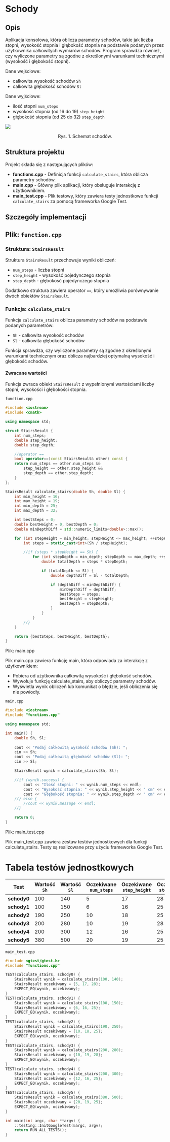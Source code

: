 # Schody

## Opis
Aplikacja konsolowa, która oblicza parametry schodów, takie jak liczba stopni, wysokość stopnia i głębokość stopnia na podstawie podanych przez użytkownika całkowitych wymiarów schodów. Program sprawdza również, czy wyliczone parametry są zgodne z określonymi warunkami technicznymi (wysokość i głębokość stopni).

Dane wejściowe:
- całkowita wysokość schodów `Sh`
- całkowita głębokość schodów `Sl`

Dane wyjściowe:
- ilość stopni `num_steps`
- wysokość stopnia (od 16 do 19) `step_height`
- głębokość stopnia (od 25 do 32) `step_depth`

<img src="schody.png">
<p style="text-align:center">Rys. 1. Schemat schodów.</p>

## Struktura projektu

Projekt składa się z następujących plików:
- **functions.cpp** - Definicja funkcji `calculate_stairs`, która oblicza parametry schodów.
- **main.cpp** - Główny plik aplikacji, który obsługuje interakcję z użytkownikiem.
- **main_test.cpp** - Plik testowy, który zawiera testy jednostkowe funkcji `calculate_stairs` za pomocą frameworka Google Test.

## Szczegóły implementacji

## Plik: `function.cpp`

### Struktura: `StairsResult`

Struktura `StairsResult` przechowuje wyniki obliczeń:
- `num_steps` - liczba stopni
- `step_height` - wysokość pojedynczego stopnia
- `step_depth` - głębokość pojedynczego stopnia

Dodatkowo struktura zawiera operator `==`, który umożliwia porównywanie dwóch obiektów `StairsResult`.

### Funkcja: `calculate_stairs`

Funkcja `calculate_stairs` oblicza parametry schodów na podstawie podanych parametrów:
- `Sh` - całkowita wysokość schodów
- `Sl` - całkowita głębokość schodów

Funkcja sprawdza, czy wyliczone parametry są zgodne z określonymi warunkami technicznym oraz oblicza najbardziej optymalną wysokość i głębokość schodów.

#### Zwracane wartości
Funkcja zwraca obiekt `StairsResult` z wypełnionymi wartościami liczby stopni, wysokości i głębokości stopnia.

`function.cpp`

```cpp
#include <iostream>
#include <cmath>

using namespace std;

struct StairsResult {
    int num_steps;
    double step_height;
    double step_depth;

    //operator ==
    bool operator==(const StairsResult& other) const {
	return num_steps == other.num_steps &&
	    step_height == other.step_height &&
	    step_depth == other.step_depth;
    }
};

StairsResult calculate_stairs(double Sh, double Sl) {
    int min_height = 16;
    int max_height = 19;
    int min_depth = 25;
    int max_depth = 32;

    int bestSteps = 0;
    double bestHeight = 0, bestDepth = 0;
    double minDepthDiff = std::numeric_limits<double>::max();

    for (int stepHeight = min_height; stepHeight <= max_height; ++stepHeight) {
        int steps = static_cast<int>(Sh / stepHeight);

        //if (steps * stepHeight == Sh) {
            for (int stepDepth = min_depth; stepDepth <= max_depth; ++stepDepth) {
                double totalDepth = steps * stepDepth;

                if (totalDepth <= Sl) {
                    double depthDiff = Sl - totalDepth;

                    if (depthDiff < minDepthDiff) {
                        minDepthDiff = depthDiff;
                        bestSteps = steps;
                        bestHeight = stepHeight;
                        bestDepth = stepDepth;
                    }
                }
            }
        //}
    }

    return {bestSteps, bestHeight, bestDepth};
}
```

Plik: main.cpp

Plik main.cpp zawiera funkcję main, która odpowiada za interakcję z użytkownikiem:

- Pobiera od użytkownika całkowitą wysokość i głębokość schodów.
- Wywołuje funkcję calculate_stairs, aby obliczyć parametry schodów.
- Wyświetla wynik obliczeń lub komunikat o błędzie, jeśli obliczenia się nie powiodły.

`main.cpp`
```cpp
#include <iostream>
#include "functions.cpp"

using namespace std;

int main() {
    double Sh, Sl;
    
    cout << "Podaj całkowitą wysokość schodów (Sh): ";
    cin >> Sh;
    cout << "Podaj całkowitą głębokość schodów (Sl): ";
    cin >> Sl;

    StairsResult wynik = calculate_stairs(Sh, Sl);

    //if (wynik.success) {
        cout << "Ilość stopni: " << wynik.num_steps << endl;
        cout << "Wysokość stopnia: " << wynik.step_height << " cm" << endl;
        cout << "Głębokość stopnia: " << wynik.step_depth << " cm" << endl;
    //} else {
        //cout << wynik.message << endl;
    //}

    return 0;
}
```

Plik: main_test.cpp

Plik main_test.cpp zawiera zestaw testów jednostkowych dla funkcji calculate_stairs. Testy są realizowane przy użyciu frameworka Google Test.

# Tabela testów jednostkowych

| Test              | Wartość `Sh` | Wartość `Sl` | Oczekiwane `num_steps` | Oczekiwane `step_height` | Oczekiwane `step_depth`  | Test zaliczony |
|-------------------|--------------|--------------|------------------------|--------------------------|--------------------------|----------------|
| **schody0**       | 100          | 140          | 5                      | 17                       | 28                       | ✅             |
| **schody1**       | 100          | 150          | 6                      | 16                       | 25                       | ✅             |
| **schody2**       | 190          | 250          | 10                     | 18                       | 25                       | ✅             |
| **schody3**       | 200          | 280          | 10                     | 19                       | 28                       | ✅             |
| **schody4**       | 200          | 300          | 12                     | 16                       | 25                       | ✅             |
| **schody5**       | 380          | 500          | 20                     | 19                       | 25                       | ✅             |


`main_test.cpp`
```cpp
#include <gtest/gtest.h>
#include "functions.cpp"

TEST(calculate_stairs, schody0) {
    StairsResult wynik = calculate_stairs(100, 140);
    StairsResult oczekiwany = {5, 17, 28};
    EXPECT_EQ(wynik, oczekiwany);
}
TEST(calculate_stairs, schody1) {
    StairsResult wynik = calculate_stairs(100, 150);
    StairsResult oczekiwany = {6, 16, 25};
    EXPECT_EQ(wynik, oczekiwany);
}
TEST(calculate_stairs, schody2) {
    StairsResult wynik = calculate_stairs(190, 250);
    StairsResult oczekiwany = {10, 18, 25};
    EXPECT_EQ(wynik, oczekiwany);
}
TEST(calculate_stairs, schody3) {
    StairsResult wynik = calculate_stairs(200, 280);
    StairsResult oczekiwany = {10, 19, 28};
    EXPECT_EQ(wynik, oczekiwany);
}
TEST(calculate_stairs, schody4) {
    StairsResult wynik = calculate_stairs(200, 300);
    StairsResult oczekiwany = {12, 16, 25};
    EXPECT_EQ(wynik, oczekiwany);
}
TEST(calculate_stairs, schody5) {
    StairsResult wynik = calculate_stairs(380, 500);
    StairsResult oczekiwany = {20, 19, 25};
    EXPECT_EQ(wynik, oczekiwany);
}

int main(int argc, char **argv) {
    ::testing::InitGoogleTest(&argc, argv);
    return RUN_ALL_TESTS();
}
```
